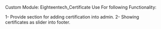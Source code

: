 Custom Module:
Eighteentech_Certificate
Use For following Functionality:

1- Provide section for adding certification into admin.
2- Showing certificates as slider into footer.

